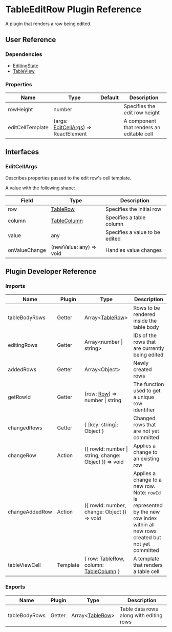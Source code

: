 # TableEditRow Plugin Reference

A plugin that renders a row being edited.

## User Reference

### Dependencies

- [EditingState](editing-state.md)
- [TableView](table-view.md)

### Properties

Name | Type | Default | Description
-----|------|---------|------------
rowHeight | number | | Specifies the edit row height
editCellTemplate | (args: [EditCellArgs](#edit-cell-args)) => ReactElement | | A component that renders an editable cell

## Interfaces

### <a name="edit-cell-args"></a>EditCellArgs

Describes properties passed to the edit row's cell template.

A value with the following shape:

Field | Type | Description
------|------|------------
row | [TableRow](table-view.md#table-row) | Specifies the initial row
column | [TableColumn](table-view.md#table-column) | Specifies a table column
value | any | Specifies a value to be edited
onValueChange | (newValue: any) => void | Handles value changes

## Plugin Developer Reference

### Imports

Name | Plugin | Type | Description
-----|--------|------|------------
tableBodyRows | Getter | Array&lt;[TableRow](table-view.md#table-row)&gt; | Rows to be rendered inside the table body
editingRows | Getter | Array&lt;number &#124; string&gt; | IDs of the rows that are currently being edited
addedRows | Getter | Array&lt;Object&gt; | Newly created rows
getRowId | Getter | (row: [Row](grid.md#row)) => number &#124; string | The function used to get a unique row identifier
changedRows | Getter | { [key: string]: Object } | Changed rows that are not yet committed
changeRow | Action | ({ rowId: number &#124; string, change: Object }) => void | Applies a change to an existing row
changeAddedRow | Action | ({ rowId: number, change: Object }) => void | Applies a change to a new row. Note: `rowId` is represented by the new row index within all new rows created but not yet committed
tableViewCell | Template | { row: [TableRow](table-view.md#table-row), column: [TableColumn](table-view.md#table-column) } | A template that renders a table cell

### Exports

Name | Plugin | Type | Description
-----|--------|------|------------
tableBodyRows | Getter | Array&lt;[TableRow](table-view.md#table-row)&gt; | Table data rows along with editing rows
